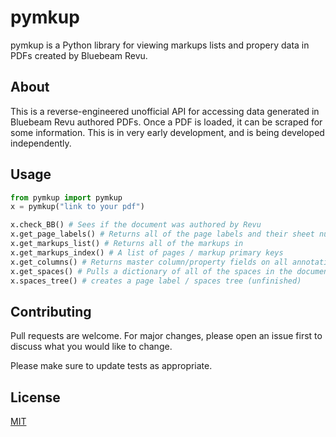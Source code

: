 # pymkup

pymkup is a Python library for viewing markups lists and propery data in PDFs created by Bluebeam Revu.

## About

This is a reverse-engineered unofficial API for accessing data generated in Bluebeam Revu authored PDFs. Once a PDF is loaded, it can be scraped for some information. This is in very early development, and is being developed independently.

## Usage

```python
from pymkup import pymkup
x = pymkup("link to your pdf")

x.check_BB() # Sees if the document was authored by Revu
x.get_page_labels() # Returns all of the page labels and their sheet numbers
x.get_markups_list() # Returns all of the markups in
x.get_markups_index() # A list of pages / markup primary keys
x.get_columns() # Returns master column/property fields on all annotations
x.get_spaces() # Pulls a dictionary of all of the spaces in the document
x.spaces_tree() # creates a page label / spaces tree (unfinished)
```

## Contributing
Pull requests are welcome. For major changes, please open an issue first to discuss what you would like to change.

Please make sure to update tests as appropriate.

## License
[MIT](https://choosealicense.com/licenses/mit/)
